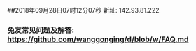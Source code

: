 ##2018年09月28日07时12分07秒 新址: 142.93.81.222
### 兔友常见问题及解答: https://github.com/wanggonging/d/blob/w/FAQ.md
